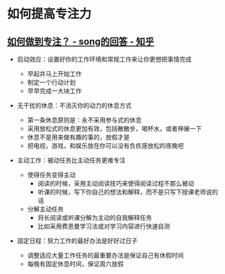 # 如何提高专注力

## [如何做到专注？ - song的回答 - 知乎][1]

- 启动效应：设置好你的工作环境和常规工作来让你更想把事情完成
  - 早起并马上开始工作
  - 制定一个行动计划
  - 早早完成一大块工作

- 无干扰的休息：不消灭你的动力的休息方式
  - 第一条休息原则是：永不采用参与式的休息
  - 采用放松式的休息更加有效，包括散散步，喝杯水，或者伸展一下
  - 休息不是用来做有趣的事的，放假才是
  - 把电视，游戏，和娱乐放在你可以没有负疚感放松的夜晚吧

- 主动工作：被动任务比主动任务更难专注
  - 使得任务变得主动
    - 阅读的时候，采用主动阅读技巧来使得阅读过程不那么被动
    - 听课的时候，写下你自己的想法和解释，而不是只写下授课老师说的话
  - 分解主动任务
    - 将长阅读或听课分解为主动的自我解释任务
    - 比如采用费恩曼学习法或对学习内容进行快速自测

- 固定日程：努力工作的最好办法是好好过日子
  - 调整适应大量工作任务的最重要办法是保证自己有休假时间
  - 每晚有固定休息时间，保证周六放假

  [1]: https://www.zhihu.com/question/20335415/answer/23353446
